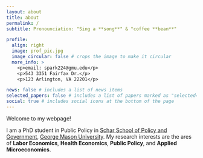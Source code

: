 ```yaml
---
layout: about
title: about
permalink: /
subtitle: Pronounciation: "Sing a **song**" & "coffee **bean**" 

profile:
  align: right
  image: prof_pic.jpg
  image_circular: false # crops the image to make it circular
  more_info: >
    <p>email: spark224@gmu.edu</p>
    <p>543 3351 Fairfax Dr.</p>
    <p>123 Arlington, VA 22201</p>

news: false # includes a list of news items
selected_papers: false # includes a list of papers marked as "selected={true}"
social: true # includes social icons at the bottom of the page
---
```


Welcome to my webpage! 

I am a PhD student in Public Policy in [Schar School of Policy and Government](https://schar.gmu.edu/), [George Mason University](https://www.gmu.edu/).
My research interests are the ares of **Labor Economics**, **Health Economics**, **Public Policy**, and **Applied Microeconomics**. 
